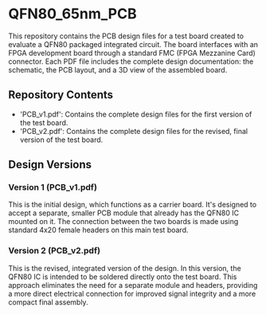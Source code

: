 # QFN80_65nm_PCB
This repository contains the PCB design files for a test board created to evaluate a QFN80 packaged integrated circuit. The board interfaces with an FPGA development board through a standard FMC (FPGA Mezzanine Card) connector.
Each PDF file includes the complete design documentation: the schematic, the PCB layout, and a 3D view of the assembled board.

## Repository Contents
* 'PCB_v1.pdf': Contains the complete design files for the first version of the test board.
* 'PCB_v2.pdf': Contains the complete design files for the revised, final version of the test board.

## Design Versions

### Version 1 (PCB_v1.pdf)
This is the initial design, which functions as a carrier board. It's designed to accept a separate, smaller PCB module that already has the QFN80 IC mounted on it. The connection between the two boards is made using standard 4x20 female headers on this main test board.

### Version 2 (PCB_v2.pdf)
This is the revised, integrated version of the design. In this version, the QFN80 IC is intended to be soldered directly onto the test board. This approach eliminates the need for a separate module and headers, providing a more direct electrical connection for improved signal integrity and a more compact final assembly.
